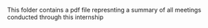 This folder contains a pdf file represnting a summary of all meetings conducted through this internship